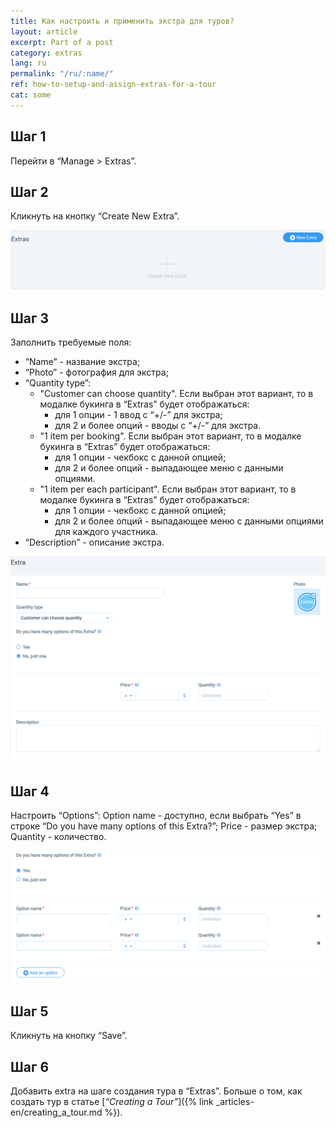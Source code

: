 ```yaml
---
title: Как настроить и применить экстра для туров?
layout: article
excerpt: Part of a post
category: extras
lang: ru
permalink: "/ru/:name/"
ref: how-to-setup-and-assign-extras-for-a-tour
cat: some
---
```


## **Шаг 1**

Перейти в “Manage > Extras”.

## **Шаг 2**

Кликнуть на кнопку “Create New Extra”.

![How_to_setup_and_assign_extras_for_a_tour1](/assets/images/how_to_setup_and_assign_extras_for_a_tour1.png)

## **Шаг 3**

Заполнить требуемые поля:

- “Name” - название экстра;
- “Photo” - фотография для экстра;
- “Quantity type”: 
    - "Customer can choose quantity". Если выбран этот вариант, то в модалке букинга в “Extras” будет отображаться:
      - для 1 опции - 1 ввод с “+/-” для экстра;
      - для 2 и более опций - вводы с “+/-” для экстра.
    - "1 item per booking". Если выбран этот вариант, то в модалке букинга в “Extras” будет отображаться:
      - для 1 опции - чекбокс с данной опцией;
      - для 2 и более опций - выпадающее меню с данными опциями.
    - "1 item per each participant". Если выбран этот вариант, то в модалке букинга в “Extras” будет отображаться:
      - для 1 опции - чекбокс с данной опцией;
      - для 2 и более опций - выпадающее меню с данными опциями для каждого участника.
- “Description” - описание экстра.

![How_to_setup_and_assign_extras_for_a_tour2](/assets/images/how_to_setup_and_assign_extras_for_a_tour2.png)

## **Шаг 4**

Настроить “Options”:
Option name - доступно, если выбрать “Yes” в строке “Do you have many options of this Extra?”;
Price - размер экстра;
Quantity - количество.

![How_to_setup_and_assign_extras_for_a_tour3](/assets/images/how_to_setup_and_assign_extras_for_a_tour3.png)

## **Шаг 5**

Кликнуть на кнопку “Save”.

## **Шаг 6**

Добавить extra на шаге создания тура в “Extras”. Больше о том, как создать тур в статье [*“Creating a Tour”*]({% link _articles-en/creating_a_tour.md %}).
